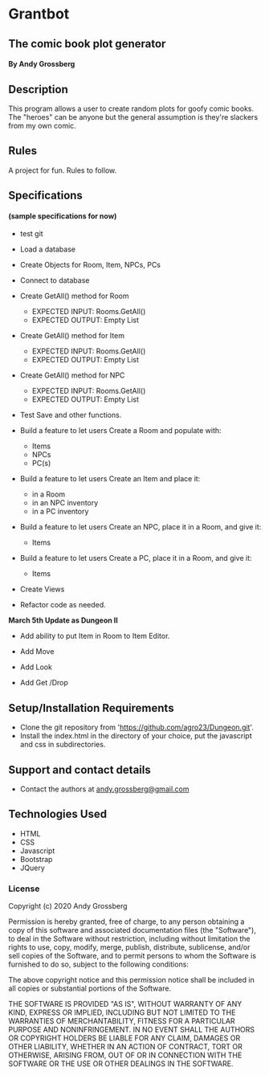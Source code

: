# Grantbot
## The comic book plot generator

#### By Andy Grossberg

## Description
This program allows a user to create random plots for goofy comic books. The "heroes" can be anyone but the general assumption is they're slackers from my own comic. 

## Rules

A project for fun. Rules to follow.

## Specifications
#### (sample specifications for now)

* test git

* Load a database

* Create Objects for Room, Item, NPCs, PCs

* Connect to database

* Create GetAll() method for Room
  - EXPECTED INPUT: Rooms.GetAll()
  - EXPECTED OUTPUT: Empty List

* Create GetAll() method for Item
  - EXPECTED INPUT: Rooms.GetAll()
  - EXPECTED OUTPUT: Empty List

* Create GetAll() method for NPC
  - EXPECTED INPUT: Rooms.GetAll()
  - EXPECTED OUTPUT: Empty List

* Test Save and other functions.

* Build a feature to let users Create a Room and populate with:
  - Items
  - NPCs
  - PC(s)

* Build a feature to let users Create an Item and place it:
  - in a Room
  - in an NPC inventory
  - in a PC inventory

* Build a feature to let users Create an NPC, place it in a Room, and give it:
  - Items

* Build a feature to let users Create a PC, place it in a Room, and give it:
  - Items

* Create Views

* Refactor code as needed.

**March 5th Update as Dungeon II**

* Add ability to put Item in Room to Item Editor.

* Add Move

* Add Look

* Add Get /Drop

## Setup/Installation Requirements

* Clone the git repository from 'https://github.com/agro23/Dungeon.git'.
* Install the index.html in the directory of your choice, put the javascript and css in subdirectories.

## Support and contact details

* Contact the authors at andy.grossberg@gmail.com

## Technologies Used

* HTML
* CSS
* Javascript
* Bootstrap
* JQuery

### License

Copyright (c) 2020 Andy Grossberg

Permission is hereby granted, free of charge, to any person obtaining a copy of this software and associated documentation files (the "Software"), to deal in the Software without restriction, including without limitation the rights to use, copy, modify, merge, publish, distribute, sublicense, and/or sell copies of the Software, and to permit persons to whom the Software is furnished to do so, subject to the following conditions:

The above copyright notice and this permission notice shall be included in all copies or substantial portions of the Software.

THE SOFTWARE IS PROVIDED "AS IS", WITHOUT WARRANTY OF ANY KIND, EXPRESS OR IMPLIED, INCLUDING BUT NOT LIMITED TO THE WARRANTIES OF MERCHANTABILITY, FITNESS FOR A PARTICULAR PURPOSE AND NONINFRINGEMENT. IN NO EVENT SHALL THE AUTHORS OR COPYRIGHT HOLDERS BE LIABLE FOR ANY CLAIM, DAMAGES OR OTHER LIABILITY, WHETHER IN AN ACTION OF CONTRACT, TORT OR OTHERWISE, ARISING FROM, OUT OF OR IN CONNECTION WITH THE SOFTWARE OR THE USE OR OTHER DEALINGS IN THE SOFTWARE.
